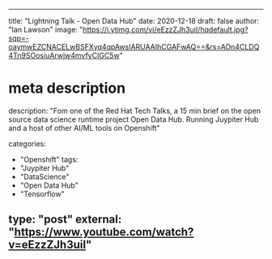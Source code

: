
--- 

title: "Lightning Talk - Open Data Hub"
date: 2020-12-18
draft: false
author: "Ian Lawson"
image: "https://i.ytimg.com/vi/eEzzZJh3uiI/hqdefault.jpg?sqp=-oaymwEZCNACELwBSFXyq4qpAwsIARUAAIhCGAFwAQ==&rs=AOn4CLDQ4Tn9SOosiuArwjw4mvfyCIGC5w"

# meta description
description: "Fom one of the Red Hat Tech Talks, a 15 min brief on the open source data science runtime project Open Data Hub. Running Juypiter Hub and a host of other AI/ML tools on Openshift"

categories:
- "Openshift"
tags:
- "Juypiter Hub"
- "DataScience"
- "Open Data Hub"
- "Tensorflow"

type: "post"
external: "https://www.youtube.com/watch?v=eEzzZJh3uiI"
---
